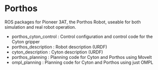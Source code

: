 Porthos
=======

ROS packages for Pioneer 3AT, the Porthos Robot, useable for both simulation and
real robot operation.

 - porthos_cyton_control : Control configuration and control code for the Cyton gripper
 - porthos_description : Robot description (URDF)
 - cyton_description : Cyton description (URDF)
 - porthos_planning : Planning code for Cyton and Porthos using MoveIt
 - ompl_planning : Planning code for Cyton and Porthos using just OMPL
 <!-- - porthos_navigation : Navigation configurations and demos -->
